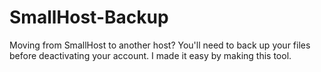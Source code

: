 # SmallHost-Backup
Moving from SmallHost to another host? You'll need to back up your files before deactivating your account. I made it easy by making this tool.
